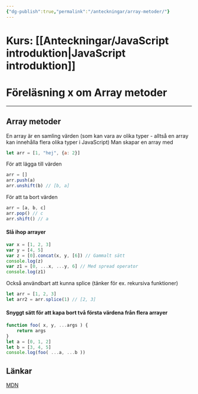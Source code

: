 ```yaml
---
{"dg-publish":true,"permalink":"/anteckningar/array-metoder/"}
---
```


# Kurs: [[Anteckningar/JavaScript introduktion\|JavaScript introduktion]]
# Föreläsning x om Array metoder
---
## Array metoder
En array är en samling värden (som kan vara av olika typer - alltså en array kan innehålla flera olika typer i JavaScript)
Man skapar en array med 
```js
let arr = [1, "hej", {a: 2}]
```
För att lägga till värden
```js
arr = []
arr.push(a)
arr.unshift(b) // [b, a]
```
För att ta bort värden
```js
arr = [a, b, c]
arr.pop() // c
arr.shift() // a
```

<div class="transclusion internal-embed is-loaded"><div class="markdown-embed">



#### Slå ihop arrayer
```js
var x = [1, 2, 3]
var y = [4, 5]
var z = [0].concat(x, y, [6]) // Gammalt sätt
console.log(z)
var z1 = [0, ...x, ...y, 6] // Med spread operator
console.log(z1)
```


</div></div>

Också användbart att kunna splice (tänker för ex. rekursiva funktioner)
```js
let arr = [1, 2, 3]
let arr2 = arr.splice(1) // [2, 3]
```


<div class="transclusion internal-embed is-loaded"><div class="markdown-embed">



#### Snyggt sätt för att kapa bort två första värdena från flera arrayer
```js
function foo( x, y, ...args ) {
	return args
}
let a = [0, 1, 2]
let b = [3, 4, 5]
console.log(foo( ...a, ...b ))
```

</div></div>

## Länkar
[MDN](https://developer.mozilla.org/en-US/docs/Web/JavaScript/Reference/Global_Objects/Array)